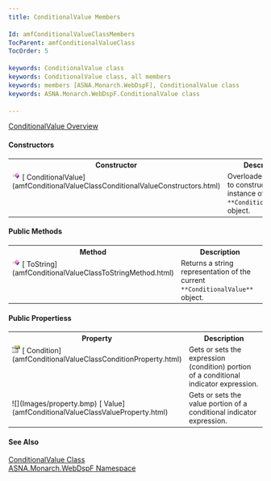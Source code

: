 ```yaml
---
title: ConditionalValue Members

Id: amfConditionalValueClassMembers
TocParent: amfConditionalValueClass
TocOrder: 5

keywords: ConditionalValue class
keywords: ConditionalValue class, all members
keywords: members [ASNA.Monarch.WebDspF], ConditionalValue class
keywords: ASNA.Monarch.WebDspF.ConditionalValue class

---
```


[ ConditionalValue Overview](amfConditionalValueClass.html) 
<!-- start constructor table -->	

#### Constructors
<table class="mytable" cellspacing="0" cellpadding="4" width="90%">
          <colgroup>
            <col width="30%" />
            <col width="70%" />
          </colgroup>
          <tr>
            <th>Constructor</th>
            <th>Description</th>
          </tr>
          <tr valign="top">
            <td><img alt="constructor" src="Images/Methods.bmp" style="WIDTH:16px; HEIGHT:16px" width="16" height="16" border="0" />
              [
              ConditionalValue](amfConditionalValueClassConditionalValueConstructors.html)
            </td>
            <td>Overloaded method to
            construct a new instance of a 
            <code> **ConditionalValue** </code> object.</td>
          </tr>
</table>

#### Public Methods
<table class="mytable" cellspacing="0" cellpadding="4" width="90%">
          <colgroup>
            <col width="30%" />
            <col width="70%" />
          </colgroup>
          <tr>
            <th>Method</th>
            <th>Description</th>
          </tr>
          <tr valign="top">
            <td><img alt="public method" src="Images/Methods.bmp" style="WIDTH:16px; HEIGHT:16px" width="16" height="16" border="0" />
              [
              ToString](amfConditionalValueClassToStringMethod.html)
            </td>
            <td>Returns a string representation of the current <code> **ConditionalValue** </code> object.</td>
          </tr>
</table>

#### Public Propertiess
<table class="mytable" cellspacing="0" cellpadding="4" width="90%">
          <colgroup>
            <col width="30%" />
            <col width="70%" />
          </colgroup>
          <tr>
            <th>Property</th>
            <th>Description</th>
          </tr>
          <tr valign="top">
            <td><img alt="public property" src="Images/property.bmp" style="WIDTH:16px; HEIGHT:16px" width="16" height="16" border="0" />
              [
              Condition](amfConditionalValueClassConditionProperty.html)
            </td>
            <td>Gets or sets the expression
            (condition) portion of a conditional indicator
            expression.</td>
          </tr>
          <tr>
            <td>![](Images/property.bmp)
              [
              Value](amfConditionalValueClassValueProperty.html)
            </td>
            <td>Gets or sets the value
            portion of a conditional indicator expression.</td>
          </tr>
</table>

#### See Also
[ ConditionalValue Class](amfConditionalValueClass.html) <br /> [ ASNA.Monarch.WebDspF Namespace](amfWebDspFNamespace.html) 
